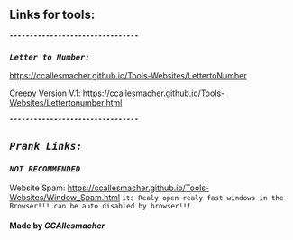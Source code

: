 ## Links for tools: 
***`--------------------------------`***
### ***`Letter to Number:`***
https://ccallesmacher.github.io/Tools-Websites/LettertoNumber

Creepy Version V.1: https://ccallesmacher.github.io/Tools-Websites/Lettertonumber.html

***`--------------------------------`***
## ***`Prank Links:`***

### ***`NOT RECOMMENDED`***

Website Spam: https://ccallesmacher.github.io/Tools-Websites/Window_Spam.html `its Realy open realy fast windows in the Browser!!! can be auto disabled by browser!!!`




#### Made by _CCAllesmacher_
